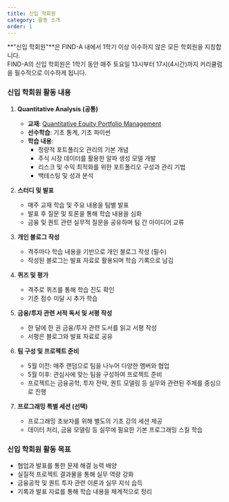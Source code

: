 ```yaml
---
title: 신입 학회원
category: 활동 소개
order: 1
---
```


**"신입 학회원"**은 FIND-A 내에서 1학기 이상 이수하지 않은 모든 학회원을 지칭합니다.  
FIND-A의 신입 학회원은 1학기 동안 매주 토요일 13시부터 17시(4시간)까지 커리큘럼을 필수적으로 이수하게 됩니다. 

### 신입 학회원 활동 내용

1. **Quantitative Analysis (공통)**  
   - **교재**: [Quantitative Equity Portfolio Management](https://www.amazon.com/Quantitative-Equity-Portfolio-Management-Second/dp/1264268920)  
   - **선수학습**: 기초 통계, 기초 파이썬  
   - **학습 내용**:  
     - 정량적 포트폴리오 관리의 기본 개념  
     - 주식 시장 데이터를 활용한 알파 생성 모델 개발  
     - 리스크 및 수익 최적화를 위한 포트폴리오 구성과 관리 기법  
     - 백테스팅 및 성과 분석  

2. **스터디 및 발표**  
   - 매주 교재 학습 및 주요 내용을 팀별 발표  
   - 발표 후 질문 및 토론을 통해 학습 내용을 심화  
   - 금융 및 퀀트 관련 실무적 질문을 공유하며 팀 간 아이디어 교류  

3. **개인 블로그 작성**  
   - 격주마다 학습 내용을 기반으로 개인 블로그 작성 (필수)  
   - 작성된 블로그는 발표 자료로 활용되며 학습 기록으로 남김  

4. **퀴즈 및 평가**  
   - 격주로 퀴즈를 통해 학습 진도 확인  
   - 기준 점수 미달 시 추가 학습  

5. **금융/투자 관련 서적 독서 및 서평 작성**  
   - 한 달에 한 권 금융/투자 관련 도서를 읽고 서평 작성  
   - 서평은 블로그와 발표 자료로 공유  

6. **팀 구성 및 프로젝트 준비**  
   - 5월 이전: 매주 랜덤으로 팀을 나누어 다양한 멤버와 협업  
   - 5월 이후: 관심사에 맞는 팀을 구성하여 프로젝트 준비  
   - 프로젝트는 금융공학, 투자 전략, 퀀트 모델링 등 실무와 관련된 주제를 중심으로 진행  

7. **프로그래밍 특별 세션 (선택)**  
   - 프로그래밍 초보자를 위해 별도의 기초 강의 세션 제공  
   - 데이터 처리, 금융 모델링 등 실무에 필요한 기본 프로그래밍 스킬 학습  

### 신입 학회원 활동 목표
- 협업과 발표를 통한 문제 해결 능력 배양
- 실질적 프로젝트 결과물을 통해 실무 역량 강화  
- 금융공학 및 퀀트 투자 관련 이론과 실무 지식 습득 
- 기록과 발표 자료를 통해 학습 내용을 체계적으로 정리  
